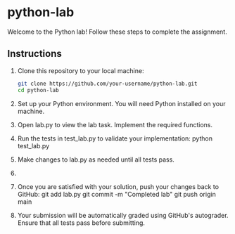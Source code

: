 # python-lab

Welcome to the Python lab! Follow these steps to complete the assignment.

## Instructions

1. Clone this repository to your local machine:
   ```bash
   git clone https://github.com/your-username/python-lab.git
   cd python-lab
   
2. Set up your Python environment. You will need Python installed on your machine.

3. Open lab.py to view the lab task. Implement the required functions.

4. Run the tests in test_lab.py to validate your implementation:
   python test_lab.py
  
5. Make changes to lab.py as needed until all tests pass.
6. 
7. Once you are satisfied with your solution, push your changes back to GitHub:
   git add lab.py
   git commit -m "Completed lab"
   git push origin main

8. Your submission will be automatically graded using GitHub's autograder.
   Ensure that all tests pass before submitting.
